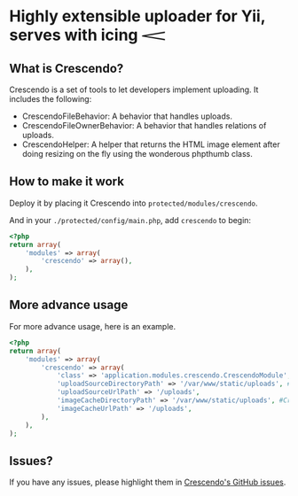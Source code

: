 Highly extensible uploader for Yii, serves with icing 𝆒
========================================

What is Crescendo?
------------------

Crescendo is a set of tools to let developers implement uploading. It includes the following:

 * CrescendoFileBehavior: A behavior that handles uploads.
 * CrescendoFileOwnerBehavior: A behavior that handles relations of uploads.
 * CrescendoHelper: A helper that returns the HTML image element after doing resizing on the fly using the wonderous phpthumb class.

How to make it work
-------------------

Deploy it by placing it Crescendo into `protected/modules/crescendo`.

And in your `./protected/config/main.php`, add `crescendo` to begin:

```php
<?php
return array(
	'modules' => array(
		'crescendo' => array(),
	),
);
```

More advance usage
------------------

For more advance usage, here is an example.

```php
<?php
return array(
	'modules' => array(
		'crescendo' => array(
			'class' => 'application.modules.crescendo.CrescendoModule',
			'uploadSourceDirectoryPath' => '/var/www/static/uploads', #Behaviors upload to this directory
			'uploadSourceUrlPath' => '/uploads',
			'imageCacheDirectoryPath' => '/var/www/static/uploads', #CrescendoHelper caches thumbnails to this directory
			'imageCacheUrlPath' => '/uploads',
		),
	),
);
```

Issues?
-------

If you have any issues, please highlight them in [Crescendo's GitHub issues](https://github.com/kahwee/crescendo/issues).
